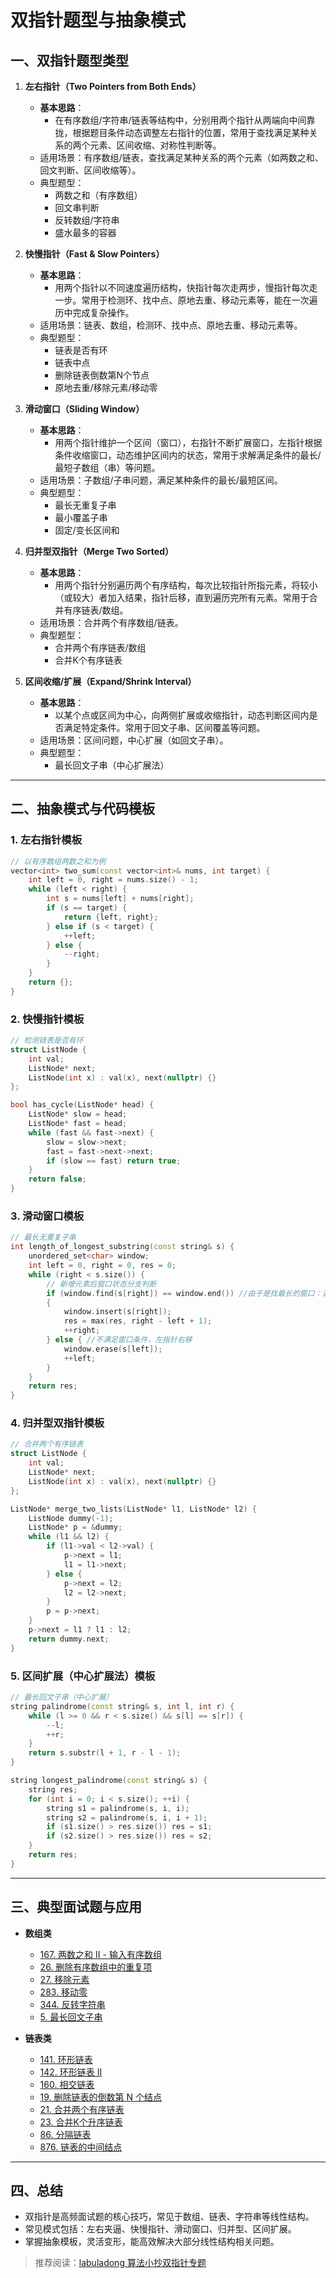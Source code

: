 # 双指针题型与抽象模式

## 一、双指针题型类型

1. **左右指针（Two Pointers from Both Ends）**
   - **基本思路**：
     - 在有序数组/字符串/链表等结构中，分别用两个指针从两端向中间靠拢，根据题目条件动态调整左右指针的位置，常用于查找满足某种关系的两个元素、区间收缩、对称性判断等。
   - 适用场景：有序数组/链表，查找满足某种关系的两个元素（如两数之和、回文判断、区间收缩等）。
   - 典型题型：
     - 两数之和（有序数组）
     - 回文串判断
     - 反转数组/字符串
     - 盛水最多的容器

2. **快慢指针（Fast & Slow Pointers）**
   - **基本思路**：
     - 用两个指针以不同速度遍历结构，快指针每次走两步，慢指针每次走一步。常用于检测环、找中点、原地去重、移动元素等，能在一次遍历中完成复杂操作。
   - 适用场景：链表、数组，检测环、找中点、原地去重、移动元素等。
   - 典型题型：
     - 链表是否有环
     - 链表中点
     - 删除链表倒数第N个节点
     - 原地去重/移除元素/移动零

3. **滑动窗口（Sliding Window）**
   - **基本思路**：
     - 用两个指针维护一个区间（窗口），右指针不断扩展窗口，左指针根据条件收缩窗口，动态维护区间内的状态，常用于求解满足条件的最长/最短子数组（串）等问题。
   - 适用场景：子数组/子串问题，满足某种条件的最长/最短区间。
   - 典型题型：
     - 最长无重复子串
     - 最小覆盖子串
     - 固定/变长区间和

4. **归并型双指针（Merge Two Sorted）**
   - **基本思路**：
     - 用两个指针分别遍历两个有序结构，每次比较指针所指元素，将较小（或较大）者加入结果，指针后移，直到遍历完所有元素。常用于合并有序链表/数组。
   - 适用场景：合并两个有序数组/链表。
   - 典型题型：
     - 合并两个有序链表/数组
     - 合并K个有序链表

5. **区间收缩/扩展（Expand/Shrink Interval）**
   - **基本思路**：
     - 以某个点或区间为中心，向两侧扩展或收缩指针，动态判断区间内是否满足特定条件。常用于回文子串、区间覆盖等问题。
   - 适用场景：区间问题，中心扩展（如回文子串）。
   - 典型题型：
     - 最长回文子串（中心扩展法）

---

## 二、抽象模式与代码模板

### 1. 左右指针模板
```cpp
// 以有序数组两数之和为例
vector<int> two_sum(const vector<int>& nums, int target) {
    int left = 0, right = nums.size() - 1;
    while (left < right) {
        int s = nums[left] + nums[right];
        if (s == target) {
            return {left, right};
        } else if (s < target) {
            ++left;
        } else {
            --right;
        }
    }
    return {};
}
```

### 2. 快慢指针模板
```cpp
// 检测链表是否有环
struct ListNode {
    int val;
    ListNode* next;
    ListNode(int x) : val(x), next(nullptr) {}
};

bool has_cycle(ListNode* head) {
    ListNode* slow = head;
    ListNode* fast = head;
    while (fast && fast->next) {
        slow = slow->next;
        fast = fast->next->next;
        if (slow == fast) return true;
    }
    return false;
}
```

### 3. 滑动窗口模板
```cpp
// 最长无重复子串
int length_of_longest_substring(const string& s) {
    unordered_set<char> window;
    int left = 0, right = 0, res = 0;
    while (right < s.size()) {
        // 新增元素后窗口状态分支判断
        if (window.find(s[right]) == window.end()) //由于是找最长的窗口：满足窗口条件（窗口内无重复字符），右指针右移扩大窗口
        {
            window.insert(s[right]);
            res = max(res, right - left + 1);
            ++right;
        } else { //不满足窗口条件，左指针右移
            window.erase(s[left]);
            ++left;
        }
    }
    return res;
}
```

### 4. 归并型双指针模板
```cpp
// 合并两个有序链表
struct ListNode {
    int val;
    ListNode* next;
    ListNode(int x) : val(x), next(nullptr) {}
};

ListNode* merge_two_lists(ListNode* l1, ListNode* l2) {
    ListNode dummy(-1);
    ListNode* p = &dummy;
    while (l1 && l2) {
        if (l1->val < l2->val) {
            p->next = l1;
            l1 = l1->next;
        } else {
            p->next = l2;
            l2 = l2->next;
        }
        p = p->next;
    }
    p->next = l1 ? l1 : l2;
    return dummy.next;
}
```

### 5. 区间扩展（中心扩展法）模板
```cpp
// 最长回文子串（中心扩展）
string palindrome(const string& s, int l, int r) {
    while (l >= 0 && r < s.size() && s[l] == s[r]) {
        --l;
        ++r;
    }
    return s.substr(l + 1, r - l - 1);
}

string longest_palindrome(const string& s) {
    string res;
    for (int i = 0; i < s.size(); ++i) {
        string s1 = palindrome(s, i, i);
        string s2 = palindrome(s, i, i + 1);
        if (s1.size() > res.size()) res = s1;
        if (s2.size() > res.size()) res = s2;
    }
    return res;
}
```

---

## 三、典型面试题与应用

- **数组类**
  - [167. 两数之和 II - 输入有序数组](https://leetcode.cn/problems/two-sum-ii-input-array-is-sorted/)
  - [26. 删除有序数组中的重复项](https://leetcode.cn/problems/remove-duplicates-from-sorted-array/)
  - [27. 移除元素](https://leetcode.cn/problems/remove-element/)
  - [283. 移动零](https://leetcode.cn/problems/move-zeroes/)
  - [344. 反转字符串](https://leetcode.cn/problems/reverse-string/)
  - [5. 最长回文子串](https://leetcode.cn/problems/longest-palindromic-substring/)

- **链表类**
  - [141. 环形链表](https://leetcode.cn/problems/linked-list-cycle/)
  - [142. 环形链表 II](https://leetcode.cn/problems/linked-list-cycle-ii/)
  - [160. 相交链表](https://leetcode.cn/problems/intersection-of-two-linked-lists/)
  - [19. 删除链表的倒数第 N 个结点](https://leetcode.cn/problems/remove-nth-node-from-end-of-list/)
  - [21. 合并两个有序链表](https://leetcode.cn/problems/merge-two-sorted-lists/)
  - [23. 合并K个升序链表](https://leetcode.cn/problems/merge-k-sorted-lists/)
  - [86. 分隔链表](https://leetcode.cn/problems/partition-list/)
  - [876. 链表的中间结点](https://leetcode.cn/problems/middle-of-the-linked-list/)

---

## 四、总结

- 双指针是高频面试题的核心技巧，常见于数组、链表、字符串等线性结构。
- 常见模式包括：左右夹逼、快慢指针、滑动窗口、归并型、区间扩展。
- 掌握抽象模板，灵活变形，能高效解决大部分线性结构相关问题。

> 推荐阅读：[labuladong 算法小抄双指针专题](https://labuladong.online/algo/essential-technique/array-two-pointers-summary/)
